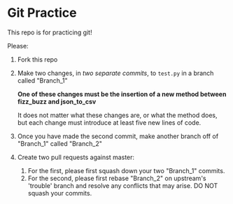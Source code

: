 # Git Practice

This repo is for practicing git!

Please:

1. Fork this repo
2. Make two changes, in *two separate commits*, to `test.py` in a branch called "Branch_1"

   **One of these changes must be the insertion of a new method between fizz_buzz and json_to_csv**
   
   It does not matter what these changes are, or what the method does, but each change must introduce at least
   five new lines of code.
4. Once you have made the second commit, make another branch off of "Branch_1" called "Branch_2"

3. Create two pull requests against master:
    1. For the first, please first squash down your two "Branch_1" commits.
    2. For the second, please first rebase "Branch_2" on upstream's 'trouble' branch and resolve any conflicts that may arise. DO NOT squash your commits.
